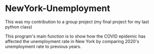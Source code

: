 # NewYork-Unemployment
This was my contribution to a group project (my final project for my last python class)


This program's main function is to show how the COVID epidemic has affected the unemployment rate in New York by comparing 2020's unemployment rate to previous years.
